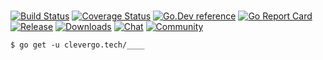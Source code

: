 # 
[![Build Status](https://img.shields.io/travis/clevergo/____?style=flat)](https://travis-ci.org/clevergo/____)
[![Coverage Status](https://img.shields.io/coveralls/github/clevergo/____?style=flat)](https://coveralls.io/github/clevergo/____)
[![Go.Dev reference](https://img.shields.io/badge/go.dev-reference-blue?logo=go&logoColor=white&style=flat)](https://pkg.go.dev/clevergo.tech/____?tab=doc)
[![Go Report Card](https://goreportcard.com/badge/github.com/clevergo/____?style=flat)](https://goreportcard.com/report/github.com/clevergo/____)
[![Release](https://img.shields.io/github/release/clevergo/____.svg?style=flat)](https://github.com/clevergo/____/releases)
[![Downloads](https://img.shields.io/endpoint?url=https://pkg.clevergo.tech/api/badges/downloads/total/clevergo.tech/____&style=flat)](https://pkg.clevergo.tech/clevergo.tech/____)
[![Chat](https://img.shields.io/badge/chat-telegram-blue?style=flat)](https://t.me/clevergotech)
[![Community](https://img.shields.io/badge/community-forum-blue?style=flat)](https://forum.clevergo.tech)

```shell
$ go get -u clevergo.tech/____
```
